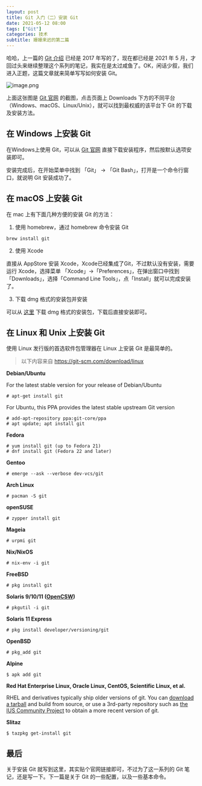 ```yaml
---
layout: post
title: Git 入门（二）安装 Git
date: 2021-05-12 08:00
tags: ["Git"]
categories: 技术
subtitle: 姗姗来迟的第二篇
---
```


哈哈，上一篇的 [Git 介绍](https://lixiaoyu.cc/2017/09/08/git-guide-1-introduction/) 已经是 2017 年写的了，现在都已经是 2021 年 5 月，才回过头来继续整理这个系列的笔记，我实在是太过咸鱼了。OK，闲话少叙，我们进入正题，这篇文章就来简单写写如何安装 Git。

![image.png](https://i.loli.net/2021/05/04/6J53RT1Yzt8UrFB.png)

上面这张图是 [Git 官网](https://git-scm.com/downloads) 的截图，点击页面上 Downloads 下方的不同平台（Windows、macOS、Linux/Unix），就可以找到最权威的该平台下 Git 的下载及安装方法。

## 在 Windows 上安装 Git

在Windows上使用 Git，可以从 [Git 官网](https://git-scm.com/downloads) 直接下载安装程序，然后按默认选项安装即可。

安装完成后，在开始菜单中找到 「Git」 -> 「Git Bash」，打开是一个命令行窗口，就说明 Git 安装成功了。

## 在 macOS 上安装 Git

在 mac 上有下面几种方便的安装 Git 的方法：

1. 使用 homebrew，通过 homebrew 命令安装 Git

```
brew install git
```

2. 使用 Xcode 

直接从 AppStore 安装 Xcode，Xcode已经集成了Git，不过默认没有安装，需要运行 Xcode，选择菜单 「Xcode」->「Preferences」，在弹出窗口中找到「Downloads」，选择「Command Line Tools」，点「Install」就可以完成安装了。

3. 下载 dmg 格式的安装包并安装

可以从 [这里](https://sourceforge.net/projects/git-osx-installer/) 下载 dmg 格式的安装包，下载后直接安装即可。

## 在 Linux 和 Unix 上安装 Git

使用 Linux 发行版的首选软件包管理器在 Linux 上安装 Git 是最简单的。

> 以下内容来自 https://git-scm.com/download/linux

**Debian/Ubuntu**

For the latest stable version for your release of Debian/Ubuntu

```
# apt-get install git
```

For Ubuntu, this PPA provides the latest stable upstream Git version

```
# add-apt-repository ppa:git-core/ppa
# apt update; apt install git
```

**Fedora**

```
# yum install git (up to Fedora 21)
# dnf install git (Fedora 22 and later)
```

**Gentoo**

```
# emerge --ask --verbose dev-vcs/git
```

**Arch Linux**

```
# pacman -S git
```

**openSUSE**

```
# zypper install git
```

**Mageia**

```
# urpmi git
```

**Nix/NixOS**

```
# nix-env -i git
```

**FreeBSD**

```
# pkg install git
```

**Solaris 9/10/11 ([OpenCSW](https://www.opencsw.org/))**

```
# pkgutil -i git
```

**Solaris 11 Express**

```
# pkg install developer/versioning/git
```

**OpenBSD**

```
# pkg_add git
```

**Alpine**

```
$ apk add git
```

**Red Hat Enterprise Linux, Oracle Linux, CentOS, Scientific Linux, et al.**

RHEL and derivatives typically ship older versions of git. You can [download a tarball](https://www.kernel.org/pub/software/scm/git/) and build from source, or use a 3rd-party repository such as [the IUS Community Project](https://ius.io/) to obtain a more recent version of git.

**Slitaz**

```
$ tazpkg get-install git
```

## 最后

关于安装 Git 就写到这里，其实贴个官网链接即可，不过为了这一系列的 Git 笔记，还是写一下。下一篇是关于 Git 的一些配置，以及一些基本命令。
